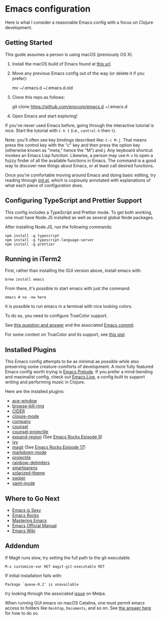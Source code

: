 # Emacs configuration

Here is what I consider a reasonable Emacs config with a focus on Clojure
development.

## Getting Started

This guide assumes a person is using macOS (previously OS X).

1. Install the macOS build of Emacs found at [this
url](https://emacsformacosx.com).

2. Move any previous Emacs config out of the way (or delete it if you prefer):

    mv ~/.emacs.d ~/.emacs.d.old

3. Clone this repo as follows:

    git clone https://github.com/enocom/emacs.d ~/.emacs.d

4. Open Emacs and start exploring!

If you've never used Emacs before, going through the interactive tutorial is
nice. Start the tutorial with `C-h t` (i.e., `control-h` then `t`).

Note: you'll often see key bindings described like: `C-c M-j`. That means press
the control key with the "c" key and then press the option key (otherwise known
as "meta," hence the "M") and j. Any keyboard shortcut invokes an Emacs Lisp
function. Likewise, a person may use `M-x` to open a fuzzy finder of all the
available functions in Emacs. The command is a good way to discover new things
about Emacs, or at least call desired functions.

Once you're comfortable moving around Emacs and doing basic editing, try reading
through [init.el](init.el), which is copiously annotated with explanations of what
each piece of configuration does.

## Configuring TypeScript and Prettier Support

This config includes a TypeScript and Prettier mode. To get both working, one
must have Node.JS installed as well as several global Node packages.

After installing Node.JS, run the following commands:

```
npm install -g typescript
npm install -g typescript-language-server
npm install -g prettier
```

## Running in iTerm2

First, rather than installing the GUI version above, install emacs with:

```
brew install emacs
```

From there, it's possible to start emacs with just the command:

```
emacs # no -nw here
```

It is possible to run emacs in a terminal with nice looking colors.

To do so, you need to configure TrueColor support.

See [this question and answer][truecolor-q] and the associated [Emacs commit][emacs-truecolor].

For some context on TrueColor and its support, see [this gist][truecolor-gist].

[truecolor-q]: https://emacs.stackexchange.com/questions/32506/conditional-true-color-24-bit-color-support-for-iterm2-and-terminal-app-in-osx
[emacs-truecolor]: https://github.com/emacs-mirror/emacs/commit/e463e5762bbe628be3d15da066a90f079a8468b3
[truecolor-gist]: https://gist.github.com/XVilka/8346728

## Installed Plugins

This Emacs config attempts to be as minimal as possible while also preserving
some creature-comforts of development. A more fully featured Emacs config worth
trying is [Emacs Prelude](https://github.com/bbatsov/prelude). If you prefer a
mind-bending and maximalist config, check out
[Emacs Live](https://github.com/overtone/emacs-live), a config built to support
writing and performing music in Clojure.

Here are the installed plugins:

- [ace-window](https://github.com/abo-abo/ace-window)
- [browse-kill-ring](https://github.com/browse-kill-ring/browse-kill-ring)
- [CIDER](https://cider.mx)
- [clojure-mode](https://github.com/clojure-emacs/clojure-mode/)
- [company](http://company-mode.github.io)
- [counsel](https://github.com/abo-abo/swiper)
- [counsel-projectile](https://github.com/ericdanan/counsel-projectile)
- [expand-region](https://github.com/magnars/expand-region.el) (See [Emacs Rocks Episode 9](http://emacsrocks.com/e09.html))
- [ivy](https://github.com/abo-abo/swiper)
- [magit](https://magit.vc) (See [Emacs Rocks Episode 17](http://emacsrocks.com/e17.html))
- [markdown-mode](https://github.com/jrblevin/markdown-mode)
- [projectile](https://www.projectile.mx/en/latest/)
- [rainbow-delimiters](https://github.com/Fanael/rainbow-delimiters)
- [smartparens](https://github.com/Fuco1/smartparens)
- [solarized-theme](https://github.com/bbatsov/solarized-emacs)
- [swiper](https://github.com/abo-abo/swiper)
- [yaml-mode](https://github.com/yoshiki/yaml-mode)

## Where to Go Next

- [Emacs is Sexy](https://emacs.sexy)
- [Emacs Rocks](http://emacsrocks.com)
- [Mastering Emacs](https://www.masteringemacs.org)
- [Emacs Official Manual](https://www.gnu.org/software/emacs/manual/html_node/emacs/index.html)
- [Emacs Wiki](https://www.emacswiki.org)

## Addendum

If Magit runs slow, try setting the full path to the git executable.

```
M-x customize-var RET magit-git-executable RET
```

If initial installation fails with:

```
Package `queue-0.2' is unavailable
```

try looking through the associated [issue](https://github.com/melpa/melpa/issues/2005)
on Melpa.

When running GUI emacs on macOS Catalina, one must permit emacs access to folders like
`Desktop`, `Documents`, and so on.
See [the answer here](https://emacs.stackexchange.com/a/53037) for how to do so.
